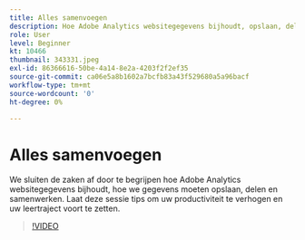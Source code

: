 ```yaml
---
title: Alles samenvoegen
description: Hoe Adobe Analytics websitegegevens bijhoudt, opslaan, delen en samenwerken
role: User
level: Beginner
kt: 10466
thumbnail: 343331.jpeg
exl-id: 86366616-50be-4a14-8e2a-4203f2f2ef35
source-git-commit: ca06e5a8b1602a7bcfb83a43f529680a5a96bacf
workflow-type: tm+mt
source-wordcount: '0'
ht-degree: 0%

---
```


# Alles samenvoegen

We sluiten de zaken af door te begrijpen hoe Adobe Analytics websitegegevens bijhoudt, hoe we gegevens moeten opslaan, delen en samenwerken. Laat deze sessie tips om uw productiviteit te verhogen en uw leertraject voort te zetten.

>[!VIDEO](https://video.tv.adobe.com/v/343331/?quality=12&learn=on)
